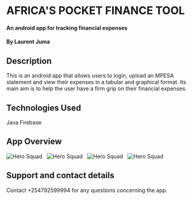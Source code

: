 # AFRICA'S POCKET FINANCE TOOL
#### An android app for tracking financial expenses
#### By **Laurent Juma**
## Description
This is an android app that allows users to login, upload an MPESA statement
and view their expenses in a tabular and graphical format. Its main aim is to help
the user have a firm grip on their financial expenses.

## Technologies Used
Java
Firebase

## App Overview
![Hero Squad](app/screenshots/home.jpg) &nbsp;
![Hero Squad](app/screenshots/summary.jpg) &nbsp;
![Hero Squad](app/screenshots/daily_expenses_bar.jpg) &nbsp;
![Hero Squad](app/screenshots/daily_expenses_line.jpg)

## Support and contact details
Contact +254792599994 for any questions concerning the app.
